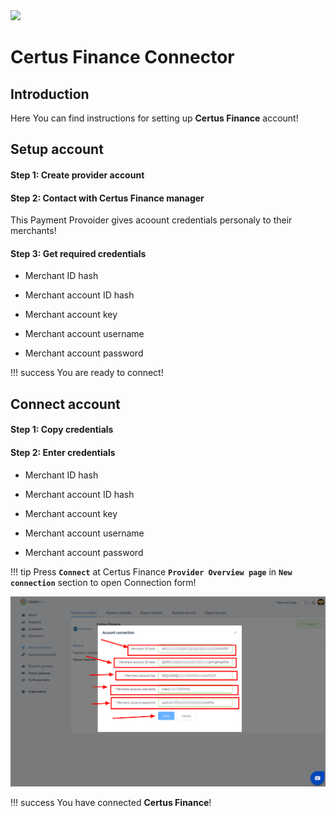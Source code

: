 <img src="https://static.openfintech.io/payment_providers/certusfinance/logo.png?w=400" width="400px">

# Certus Finance Connector

## Introduction

Here You can find  instructions for setting up **Certus Finance** account!

## Setup account

#### Step 1: Create provider account

#### Step 2: Contact with Certus Finance manager

This Payment Provoider gives acoount credentials personaly to their merchants!

#### Step 3: Get required credentials

-  Merchant ID hash

-  Merchant account ID hash

-  Merchant account key

-  Merchant account username

-  Merchant account password

!!! success
    You are ready to connect!
    
## Connect account

#### Step 1: Copy credentials

#### Step 2: Enter credentials
-  Merchant ID hash

-  Merchant account ID hash

-  Merchant account key

-  Merchant account username

-  Merchant account password

!!! tip
    Press **`Connect`** at Certus Finance **`Provider Overview page`** in **`New connection`** section to open Connection form!



![Connect](images/certusfinance_connect.png)

!!! success
    You have connected **Certus Finance**!